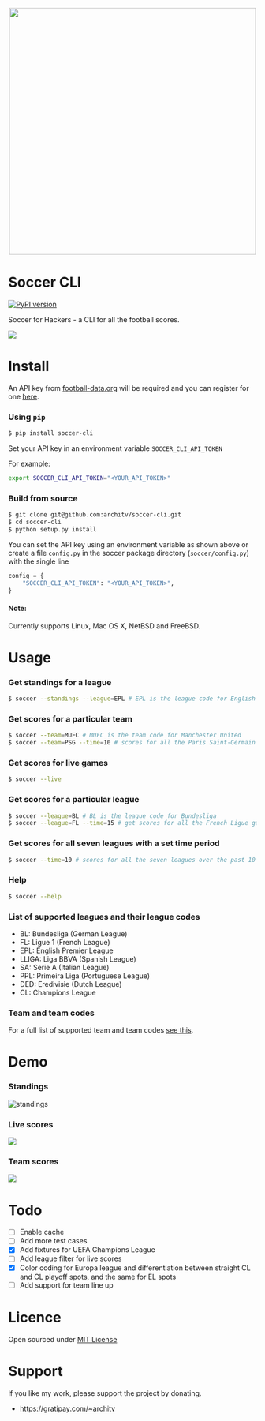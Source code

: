<p align="center">
  <img src="http://i.imgur.com/F9zuexe.jpg" width="500px" />
</p>

Soccer CLI
=====

[![PyPI version](https://badge.fury.io/py/soccer-cli.svg)](http://badge.fury.io/py/soccer-cli)

Soccer for Hackers - a CLI for all the football scores. 

![](http://i.imgur.com/9QbcUrj.gif)

Install
=====

An API key from [football-data.org](http://api.football-data.org/) will be required and you can register for one [here](http://api.football-data.org/register).

### Using `pip`

```bash
$ pip install soccer-cli
```

Set your API key in an environment variable `SOCCER_CLI_API_TOKEN`

For example:

```bash
export SOCCER_CLI_API_TOKEN="<YOUR_API_TOKEN>"
```

### Build from source

```bash
$ git clone git@github.com:architv/soccer-cli.git
$ cd soccer-cli
$ python setup.py install
```

You can set the API key using an environment variable as shown above or create a file `config.py` in the soccer package directory (`soccer/config.py`) with the single line

```python
config = {
    "SOCCER_CLI_API_TOKEN": "<YOUR_API_TOKEN>",
}
```

#### Note:
Currently supports Linux, Mac OS X, NetBSD and FreeBSD.

Usage
====

### Get standings for a league

```bash
$ soccer --standings --league=EPL # EPL is the league code for English Premier League
```

### Get scores for a particular team

```bash
$ soccer --team=MUFC # MUFC is the team code for Manchester United
$ soccer --team=PSG --time=10 # scores for all the Paris Saint-Germain games over the past 10 days
```

### Get scores for live games

```bash
$ soccer --live
```

### Get scores for a particular league

```bash
$ soccer --league=BL # BL is the league code for Bundesliga
$ soccer --league=FL --time=15 # get scores for all the French Ligue games over the past 15 days
```

### Get scores for all seven leagues with a set time period

```bash
$ soccer --time=10 # scores for all the seven leagues over the past 10 days
```

### Help
```bash
$ soccer --help
```
### List of supported leagues and their league codes

- BL: Bundesliga (German League)
- FL: Ligue 1 (French League)
- EPL: English Premier League
- LLIGA: Liga BBVA (Spanish League)
- SA: Serie A  (Italian League)
- PPL: Primeira Liga (Portuguese League)
- DED: Eredivisie (Dutch League)
- CL: Champions League

### Team and team codes

For a full list of supported team and team codes [see this](teamcodes.json).

Demo
====

### Standings
![standings](http://i.imgur.com/NURexbN.gif)

### Live scores
![](http://i.imgur.com/EX9GMAM.gif)

### Team scores
![](http://i.imgur.com/QfvH8QL.png)

Todo
====
- [ ] Enable cache
- [ ] Add more test cases
- [x] Add fixtures for UEFA Champions League
- [ ] Add league filter for live scores
- [x] Color coding for Europa league and differentiation between straight CL and CL playoff spots, and the same for EL spots
- [ ] Add support for team line up

Licence
====
Open sourced under [MIT License](LICENSE)

Support
====
If you like my work, please support the project by donating.

- https://gratipay.com/~architv

